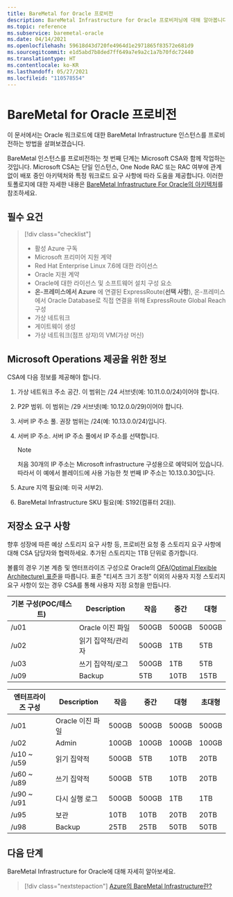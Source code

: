 ```yaml
---
title: BareMetal for Oracle 프로비전
description: BareMetal Infrastructure for Oracle 프로비저닝에 대해 알아봅니다.
ms.topic: reference
ms.subservice: baremetal-oracle
ms.date: 04/14/2021
ms.openlocfilehash: 59618d43d720fe4964d1e2971865f83572e681d9
ms.sourcegitcommit: e1d5abd7b8ded7ff649a7e9a2c1a7b70fdc72440
ms.translationtype: HT
ms.contentlocale: ko-KR
ms.lasthandoff: 05/27/2021
ms.locfileid: "110578554"
---
```

# <a name="provision-baremetal-for-oracle"></a>BareMetal for Oracle 프로비전

이 문서에서는 Oracle 워크로드에 대한 BareMetal Infrastructure 인스턴스를 프로비전하는 방법을 살펴보겠습니다. 

BareMetal 인스턴스를 프로비전하는 첫 번째 단계는 Microsoft CSA와 함께 작업하는 것입니다. Microsoft CSA는 단일 인스턴스, One Node RAC 또는 RAC 여부에 관계없이 배포 중인 아키텍처와 특정 워크로드 요구 사항에 따라 도움을 제공합니다. 이러한 토폴로지에 대한 자세한 내용은 [BareMetal Infrastructure For Oracle의 아키텍처](oracle-baremetal-architecture.md)를 참조하세요.

## <a name="prerequisites"></a>필수 요건

> [!div class="checklist"]
> * 활성 Azure 구독
> * Microsoft 프리미어 지원 계약
> * Red Hat Enterprise Linux 7.6에 대한 라이선스
> * Oracle 지원 계약 
> * Oracle에 대한 라이선스 및 소프트웨어 설치 구성 요소
> * **온-프레미스에서 Azure** 에 연결된 ExpressRoute(**선택 사항**), 온-프레미스에서 Oracle Database로 직접 연결을 위해 ExpressRoute Global Reach 구성   
> * 가상 네트워크
> * 게이트웨이 생성
> * 가상 네트워크(점프 상자)의 VM(가상 머신)

## <a name="information-to-provide-microsoft-operations"></a>Microsoft Operations 제공을 위한 정보

CSA에 다음 정보를 제공해야 합니다.

1. 가상 네트워크 주소 공간. 이 범위는 /24 서브넷(예: 10.11.0.0/24)이어야 합니다.
2. P2P 범위. 이 범위는 /29 서브넷(예: 10.12.0.0/29)이어야 합니다.
3. 서버 IP 주소 풀. 권장 범위는 /24(예: 10.13.0.0/24)입니다.
4. 서버 IP 주소. 서버 IP 주소 풀에서 IP 주소를 선택합니다.

    > [!Note] 
    > 처음 30개의 IP 주소는 Microsoft infrastructure 구성용으로 예약되어 있습니다. 따라서 이 예에서 블레이드에 사용 가능한 첫 번째 IP 주소는 10.13.0.30입니다.

5. Azure 지역 필요(예: 미국 서부2).
6. BareMetal Infrastructure SKU 필요(예: S192(컴퓨터 2대)).

## <a name="storage-requirements"></a>저장소 요구 사항

향후 성장에 따른 예상 스토리지 요구 사항 등, 프로비전 요청 중 스토리지 요구 사항에 대해 CSA 담당자와 협력하세요. 추가된 스토리지는 1TB 단위로 증가합니다.

볼륨의 경우 기본 계층 및 엔터프라이즈 구성으로 Oracle의 [OFA(Optimal Flexible Architecture) 표준](https://docs.oracle.com/en/database/oracle/oracle-database/19/ladbi/about-the-optimal-flexible-architecture-standard.html#GUID-6619CDB7-9667-426E-8471-5A996707D093)을 따릅니다. 표준 "티셔츠 크기 조정" 이외의 사용자 지정 스토리지 요구 사항이 있는 경우 CSA를 통해 사용자 지정 요청을 만듭니다.

| 기본 구성(POC/테스트) | Description | 작음 | 중간 | 대형 |
| --- | --- | --- | --- | --- |
| /u01 | Oracle 이진 파일 | 500GB | 500GB | 500GB |
| /u02 | 읽기 집약적/관리자 | 500GB | 1TB | 5TB |
| /u03 | 쓰기 집약적/로그 | 500GB | 1TB | 5TB |
| /u09 | Backup | 5TB | 10TB | 15TB |

| 엔터프라이즈 구성 | Description | 작음 | 중간 | 대형 | 초대형 |
| --- | --- | --- | --- | --- | --- |
| /u01 | Oracle 이진 파일 | 500GB | 500GB | 500GB | 500GB |
| /u02 | Admin | 100GB | 100GB | 100GB | 100GB |
| /u10 ~ /u59 | 읽기 집약적 | 500GB | 5TB | 10TB | 20TB |
| /u60 ~ /u89 | 쓰기 집약적 | 500GB | 5TB | 10TB | 20TB |
| /u90 ~ /u91 | 다시 실행 로그 | 500GB | 500GB | 1TB | 1TB |
| /u95 | 보관 | 10TB | 10TB | 20TB | 20TB |
| /u98 | Backup | 25TB | 25TB | 50TB | 50TB |

## <a name="next-step"></a>다음 단계

BareMetal Infrastructure for Oracle에 대해 자세히 알아보세요.

> [!div class="nextstepaction"]
> [Azure의 BareMetal Infrastructure란?](../../concepts-baremetal-infrastructure-overview.md)
